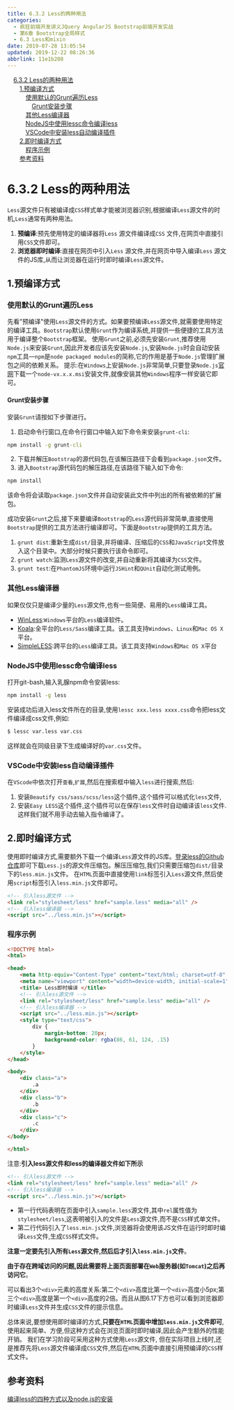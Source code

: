 ```yaml
---
title: 6.3.2 Less的两种用法
categories: 
  - 疯狂前端开发讲义JQuery AngularJS Bootstrap前端开发实战
  - 第6章 Bootstrap全局样式
  - 6.3 Less和mixin
date: 2019-07-28 13:05:54
updated: 2019-12-22 08:26:36
abbrlink: 11e1b208
---
```

<div id='my_toc'><a href="/JavaReadingNotes/11e1b208/#6-3-2-Less的两种用法" class="header_1">6.3.2 Less的两种用法</a><br><a href="/JavaReadingNotes/11e1b208/#1-预编译方式" class="header_2">1.预编译方式</a><br><a href="/JavaReadingNotes/11e1b208/#使用默认的Grunt遍历Less" class="header_3">使用默认的Grunt遍历Less</a><br><a href="/JavaReadingNotes/11e1b208/#Grunt安装步骤" class="header_4">Grunt安装步骤</a><br><a href="/JavaReadingNotes/11e1b208/#其他Less编译器" class="header_3">其他Less编译器</a><br><a href="/JavaReadingNotes/11e1b208/#NodeJS中使用lessc命令编译less" class="header_3">NodeJS中使用lessc命令编译less</a><br><a href="/JavaReadingNotes/11e1b208/#VSCode中安装less自动编译插件" class="header_3">VSCode中安装less自动编译插件</a><br><a href="/JavaReadingNotes/11e1b208/#2-即时编译方式" class="header_2">2.即时编译方式</a><br><a href="/JavaReadingNotes/11e1b208/#程序示例" class="header_3">程序示例</a><br><a href="/JavaReadingNotes/11e1b208/#参考资料" class="header_2">参考资料</a><br></div>
<style>.header_1{margin-left: 1em;}.header_2{margin-left: 2em;}.header_3{margin-left: 3em;}.header_4{margin-left: 4em;}.header_5{margin-left: 5em;}.header_6{margin-left: 6em;}</style>
<!--more-->
<script>if (navigator.platform.search('arm')==-1){document.getElementById('my_toc').style.display = 'none';}var e,p = document.getElementsByTagName('p');while (p.length>0) {e = p[0];e.parentElement.removeChild(e);}</script>

<!--end-->
<!--SSTStart-->
# 6.3.2 Less的两种用法 #
`Less`源文件只有被编译成`CSS`样式单才能被浏览器识别,根据编译`Less`源文件的时机,`Less`通常有两种用法。
1. **预编译**:预先使用特定的编译器将`Less` 源文件编译成`CSS` 文件,在网页中直接引用`CSS`文件即可。
2. **浏览器即时编译**:直接在网页中引入`Less` 源文件,并在网页中导入编译`Less` 源文件的JS库,从而让浏览器在运行时即时编译`Less`源文件。

## 1.预编译方式 ##
### 使用默认的Grunt遍历Less ###
先看"预编译"使用`Less`源文件的方式。如果要预编译`Less`源文件,就需要使用特定的编译工具。`Bootstrap`默认使用`Grunt`作为编译系统,并提供一些便捷的工具方法用于编译整个`Bootstrap`框架。
使用`Grunt`之前,必须先安装`Grunt`,推荐使用`Node.js`来安装`Grunt`,因此开发者应该先安装`Node.js`,安装`Node.js`时会自动安装`npm`工具—`npm`是`node packaged modules`的简称,它的作用是基于`Node.js`管理扩展包之间的依赖关系。
提示:在`Windows`上安装`Node.js`非常简单,只要登录`Node.js`[官网](https://nodejs.org/)下载一个`node-vx.x.x.msi`安装文件,就像安装其他`Windows`程序一样安装它即可。
#### Grunt安装步骤 ####
安装`Grunt`请按如下步骤进行。
1. 启动命令行窗口,在命令行窗口中输入如下命令来安装`grunt-cli`:
```cmd
npm install -g grunt-cli
```
2. 下载并解压`Bootstrap`的源代码包,在该解压路径下会看到`package.json`文件。
3. 进入`Bootstrap`源代码包的解压路径,在该路径下输入如下命令:
```cmd
npm install
```
该命令将会读取`package.json`文件并自动安装此文件中列出的所有被依赖的扩展包。

成功安装`Grunt`之后,接下来要编译`Bootstrap`的`Less`源代码非常简单,直接使用`Bootstrap`提供的工具方法进行编译即可。下面是`Bootstrap`提供的工具方法。
1. `grunt dist`:重新生成`dist/`目录,并将编译、压缩后的`CSS`和`JavaScript`文件放入这个目录中。大部分时候只要执行该命令即可。
2. `grunt watch`:监测`Less`源文件的改变,并自动重新将其编译为`CSS`文件。
3. `grunt test`:在`PhantomJS`环境中运行`JSHint`和`QUnit`自动化测试用例。

### 其他Less编译器 ###
如果仅仅只是编译少量的`Less`源文件,也有一些简便、易用的`Less`编译工具。
- [WinLess](http://winless.org):`Windows`平台的`Less`编译软件。
- [Koala](http://koala-app.com):全平台的`Less/Sass`编译工具。该工具支持`Windows`、`Linux`和`Mac OS X`平台。
- [SimpleLESS](https://wearekiss.com/simpless):跨平台的`Less`编译工具。该工具支持`Windows`和`Mac OS X`平台

<!--replace:lessc=less c-->

### NodeJS中使用lessc命令编译less ###
打开git-bash,输入乳腺npm命令安装less:
```cmd
npm install -g less
```
安装成功后进入less文件所在的目录,使用`lessc xxx.less xxxx.css`命令把less文件编译成css文件,例如:
```cmd
$ lessc var.less var.css
```
这样就会在同级目录下生成编译好的`var.css`文件。
### VSCode中安装less自动编译插件 ###
在`VScode`中依次打开`查看`,`扩展`,然后在搜索框中输入`less`进行搜索,然后:
1. 安装`Beautify css/sass/scss/less`这个插件,这个插件可以格式化`less`文件,
2. 安装`Easy LESS`这个插件,这个插件可以在保存`less`文件时自动编译该`less`文件.这样我们就不用手动去输入指令编译了。

## 2.即时编译方式 ##
使用即时编译方式,需要额外下载一个编译`Less`源文件的JS库。[登录less的Github仓库](https://github.com/less/less.js)即可下载`Less.js`的源文件压缩包。解压压缩包,我们只需要压缩包`dist/`目录下的`less.min.js`文件。
在`HTML`页面中直接使用`link`标签引入`Less`源文件,然后使用`script`标签引入`less.min.js`文件即可。
<!--SSTStop-->
```html
<!-- 引入less源文件 -->
<link rel="stylesheet/less" href="sample.less" media="all" />
<!-- 引入less编译器 -->
<script src="../less.min.js"></script>
```
### 程序示例 ###
```html
<!DOCTYPE html>
<html>

<head>
    <meta http-equiv="Content-Type" content="text/html; charset=utf-8" />
    <meta name="viewport" content="width=device-width, initial-scale=1">
    <title> Less即时编译 </title>
    <!-- 引入less源文件 -->
    <link rel="stylesheet/less" href="sample.less" media="all" />
    <!-- 引入less编译器 -->
    <script src="../less.min.js"></script>
    <style type="text/css">
        div {
            margin-bottom: 20px;
            background-color: rgba(86, 61, 124, .15)
        }
    </style>
</head>

<body>
    <div class="a">
        .a
    </div>
    <div class="b">
        .b
    </div>
    <div class="c">
        .c
    </div>
</body>

</html>
```
<!--SSTStart-->
注意:**引入less源文件和less的编译器文件如下所示**
```html
<!-- 引入less源文件 -->
<link rel="stylesheet/less" href="sample.less" media="all" />
<!-- 引入less编译器 -->
<script src="../less.min.js"></script>
```
<!--replace:rel=R E L&href=HREF-->
- 第一行代码表明在页面中引入`sample.less`源文件,其中`rel`属性值为`stylesheet/less`,这表明被引入的文件是`Less`源文件,而不是`CSS`样式单文件。
- 第二行代码引入了`less.min.js`文件,浏览器将会使用该JS文件在运行时即时编译`Less`文件,生成`CSS`样式文件。

**注意一定要先引入所有`Less`源文件,然后后才引入`less.min.js`文件**。

**由于存在跨域访问的问题,因此需要将上面页面部署在`Web`服务器(如`Tomcat`)之后再访问它**。
<!--SSTStop-->

可以看出3个`<div>`元素的高度关系:第二个`<div>`高度比第一个`<div>`高度小5px;第三个`<div>`高度是第一个`<div>`高度的2倍。而且从图6.17下方也可以看到浏览器即时编译`Less`文件并生成`CSS`文件的提示信息。

<!--SSTStart-->
总体来说,要想使用即时编译的方式,**只要在`HTML`页面中增加`less.min.js`文件即可**,使用起来简单、方便,但这种方式会在浏览页面时即时编译,因此会产生额外的性能开销。
我们在学习阶段可采用这种方式使用`Less`源文件,
但在实际项目上线时,还是推荐先将`Less`源文件编译成`CSS`文件,然后在`HTML`页面中直接引用预编译的`CSS`样式文件。
<!--SSTStop-->
## 参考资料 ##
[编译less的四种方式以及node.js的安装](https://blog.csdn.net/sun_dongliang/article/details/82750773#t2)
